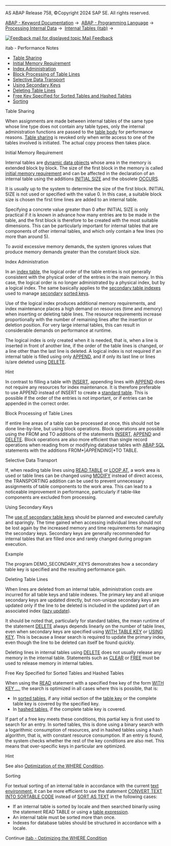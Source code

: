   

* * *

AS ABAP Release 758, ©Copyright 2024 SAP SE. All rights reserved.

[ABAP - Keyword Documentation](javascript:call_link\('abenabap.htm'\)) →  [ABAP - Programming Language](javascript:call_link\('abenabap_reference.htm'\)) →  [Processing Internal Data](javascript:call_link\('abenabap_data_working.htm'\)) →  [Internal Tables (itab)](javascript:call_link\('abenitab.htm'\)) → 

 [![](Mail.gif?object=Mail.gif "Feedback mail for displayed topic") Mail Feedback](mailto:f1_help@sap.com?subject=Feedback%20on%20ABAP%20Documentation&body=Document:%20itab%20-%20Performance%20Notes%2C%20ABENITAB_PERFO%2C%20758%0D%0A%0D%0AError:%0D%0A%0D%0A%0D%0A%0D%0ASuggestion%20for%20improvement:)

itab - Performance Notes

-   [Table Sharing](#@@ITOC@@ABENITAB_PERFO_1)
-   [Initial Memory Requirement](#@@ITOC@@ABENITAB_PERFO_2)
-   [Index Administration](#@@ITOC@@ABENITAB_PERFO_3)
-   [Block Processing of Table Lines](#@@ITOC@@ABENITAB_PERFO_4)
-   [Selective Data Transport](#@@ITOC@@ABENITAB_PERFO_5)
-   [Using Secondary Keys](#@@ITOC@@ABENITAB_PERFO_6)
-   [Deleting Table Lines](#@@ITOC@@ABENITAB_PERFO_7)
-   [Free Key Specified for Sorted Tables and Hashed Tables](#@@ITOC@@ABENITAB_PERFO_8)
-   [Sorting](#@@ITOC@@ABENITAB_PERFO_9)

Table Sharing   

When assignments are made between internal tables of the same type whose line type does not contain any table types, only the internal administration functions are passed to the [table body](javascript:call_link\('abentable_body_glosry.htm'\) "Glossary Entry") for performance reasons. [Table sharing](javascript:call_link\('abentable_sharing_glosry.htm'\) "Glossary Entry") is revoked only when write access to one of the tables involved is initiated. The actual copy process then takes place.

Initial Memory Requirement   

Internal tables are [dynamic data objects](javascript:call_link\('abendynamic_data_object_glosry.htm'\) "Glossary Entry") whose area in the memory is extended block by block. The size of the first block in the memory is called [initial memory requirement](javascript:call_link\('abeninitial_mem_req_glosry.htm'\) "Glossary Entry") and can be affected in the declaration of an internal table using the additions [INITIAL SIZE](javascript:call_link\('abaptypes_itab.htm'\)) and the obsolete [OCCURS](javascript:call_link\('abapdata_occurs.htm'\)).

It is usually up to the system to determine the size of the first block. INITIAL SIZE is not used or specified with the value 0. In this case, a suitable block size is chosen the first time lines are added to an internal table.

Specifying a concrete value greater than 0 after INITIAL SIZE is only practical if it is known in advance how many entries are to be made in the table, and the first block is therefore to be created with the most suitable dimensions. This can be particularly important for internal tables that are components of other internal tables, and which only contain a few lines (no more than around 5).

To avoid excessive memory demands, the system ignores values that produce memory demands greater than the constant block size.

Index Administration   

In an [index table](javascript:call_link\('abenindex_table_glosry.htm'\) "Glossary Entry"), the logical order of the table entries is not generally consistent with the physical order of the entries in the main memory. In this case, the logical order is no longer administrated by a physical index, but by a logical index. The same basically applies to the [secondary table indexes](javascript:call_link\('abensecondary_table_index_glosry.htm'\) "Glossary Entry") used to manage [secondary](javascript:call_link\('abensecondary_table_key_glosry.htm'\) "Glossary Entry") [sorted keys](javascript:call_link\('abensorted_key_glosry.htm'\) "Glossary Entry").

Use of the logical index produces additional memory requirements, and index maintenance places a high demand on resources (time and memory) when inserting or deleting table lines. The resource requirements increase proportionally with the number of remaining lines after the insertion or deletion position. For very large internal tables, this can result in considerable demands on performance at runtime.

The logical index is only created when it is needed, that is, when a line is inserted in front of another line, if the order of the table lines is changed, or a line other than the last line is deleted. A logical index is not required if an internal table is filled using only [APPEND](javascript:call_link\('abapappend.htm'\)), and if only its last line or lines is/are deleted using [DELETE](javascript:call_link\('abapdelete_itab.htm'\)).

Hint

In contrast to filling a table with [INSERT](javascript:call_link\('abapinsert_itab.htm'\)), appending lines with [APPEND](javascript:call_link\('abapappend.htm'\)) does not require any resources for index maintenance. It is therefore preferable to use APPEND instead of INSERT to create a [standard table](javascript:call_link\('abenstandard_table_glosry.htm'\) "Glossary Entry"). This is possible if the order of the entries is not important, or if entries can be appended in the correct order.

Block Processing of Table Lines   

If entire line areas of a table can be processed at once, this should not be done line-by-line, but using block operations. Block operations are possible using the FROM and TO additions of the statements [INSERT](javascript:call_link\('abapinsert_itab.htm'\)), [APPEND](javascript:call_link\('abapappend.htm'\)) and [DELETE](javascript:call_link\('abapdelete_itab.htm'\)). Block operations are also more efficient than single record operations when reading from or modifying database tables with [ABAP SQL](javascript:call_link\('abenabap_sql_glosry.htm'\) "Glossary Entry") statements with the additions FROM*|*APPENDING*|*TO TABLE.

Selective Data Transport   

If, when reading table lines using [READ TABLE](javascript:call_link\('abapread_table.htm'\)) or [LOOP AT](javascript:call_link\('abaploop_at_itab.htm'\)), a work area is used or table lines can be changed using [MODIFY](javascript:call_link\('abapmodify_itab.htm'\)) instead of direct access, the TRANSPORTING addition can be used to prevent unnecessary assignments of table components to the work area. This can lead to a noticeable improvement in performance, particularly if table-like components are excluded from processing.

Using Secondary Keys   

The [use of secondary table keys](javascript:call_link\('abenitab_key_secondary_usage.htm'\)) should be planned and executed carefully and sparingly. The time gained when accessing individual lines should not be lost again by the increased memory and time requirements for managing the secondary keys. Secondary keys are generally recommended for internal tables that are filled once and rarely changed during program execution.

Example

The program DEMO\_SECONDARY\_KEYS demonstrates how a secondary table key is specified and the resulting performance gain.

Deleting Table Lines   

When lines are deleted from an internal table, administration costs are incurred for all table keys and table indexes. The primary key and all unique secondary keys are updated directly, but non-unique secondary keys are updated only if the line to be deleted is included in the updated part of an associated index ([lazy update](javascript:call_link\('abenlazy_update_glosry.htm'\) "Glossary Entry")).

It should be noted that, particularly for standard tables, the mean runtime of the statement [DELETE](javascript:call_link\('abapdelete_itab.htm'\)) always depends linearly on the number of table lines, even when secondary keys are specified using [WITH TABLE KEY](javascript:call_link\('abapdelete_itab_key.htm'\)) or [USING KEY](javascript:call_link\('abapdelete_itab_key.htm'\)). This is because a linear search is required to update the primary index, even though the line to be deleted can itself be found quickly.

Deleting lines in internal tables using [DELETE](javascript:call_link\('abapdelete_itab.htm'\)) does not usually release any memory in the internal table. Statements such as [CLEAR](javascript:call_link\('abapclear.htm'\)) or [FREE](javascript:call_link\('abapfree_dataobject.htm'\)) must be used to release memory in internal tables.

Free Key Specified for Sorted Tables and Hashed Tables   

When using the [READ](javascript:call_link\('abapread_table.htm'\)) statement with a specified free key of the form [WITH KEY ...](javascript:call_link\('abapread_table_free.htm'\)), the search is optimized in all cases where this is possible, that is:

-   In [sorted tables](javascript:call_link\('abensorted_table_glosry.htm'\) "Glossary Entry"), if any initial section of the [table key](javascript:call_link\('abentable_key_glosry.htm'\) "Glossary Entry") or the complete table key is covered by the specified key.
-   In [hashed tables](javascript:call_link\('abenhashed_table_glosry.htm'\) "Glossary Entry"), if the complete table key is covered.

If part of a free key meets these conditions, this partial key is first used to search for an entry. In sorted tables, this is done using a binary search with a logarithmic consumption of resources, and in hashed tables using a hash algorithm, that is, with constant resource consumption. If an entry is found, the system checks whether the rest of the key conditions are also met. This means that over-specific keys in particular are optimized.

Hint

See also [Optimization of the WHERE Condition](javascript:call_link\('abenitab_where_optimization.htm'\)).

Sorting   

For textual sorting of an internal table in accordance with the current [text environment](javascript:call_link\('abentext_environment_glosry.htm'\) "Glossary Entry"), it can be more efficient to use the statement [CONVERT TEXT INTO SORTABLE CODE](javascript:call_link\('abapconvert_text.htm'\)) instead of [SORT AS TEXT](javascript:call_link\('abapsort_itab.htm'\)) in the following cases:

-   If an internal table is sorted by locale and then searched binarily using the statement READ TABLE or using a [table expression](javascript:call_link\('abentable_expressions.htm'\)).
-   An internal table must be sorted more than once.
-   Indexes for database tables should be structured in accordance with a locale.

Continue
[itab - Optimizing the WHERE Condition](javascript:call_link\('abenitab_where_optimization.htm'\))